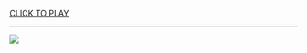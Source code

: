 
<a href="https://premium76.site?title=supersmashflash2_unblocked_games&ref=13M">CLICK TO PLAY</a></h3>
<hr>

<a href="https://premium76.site?title=supersmashflash2_unblocked_games&ref=13M"><img src="https://clearcache.store/games.png"></a>


